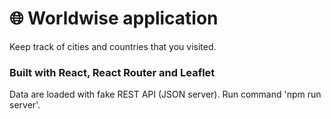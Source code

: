 # 🌐 Worldwise application

Keep track of cities and countries that you visited.

### Built with React, React Router and Leaflet

Data are loaded with fake REST API (JSON server). Run command 'npm run server'.
